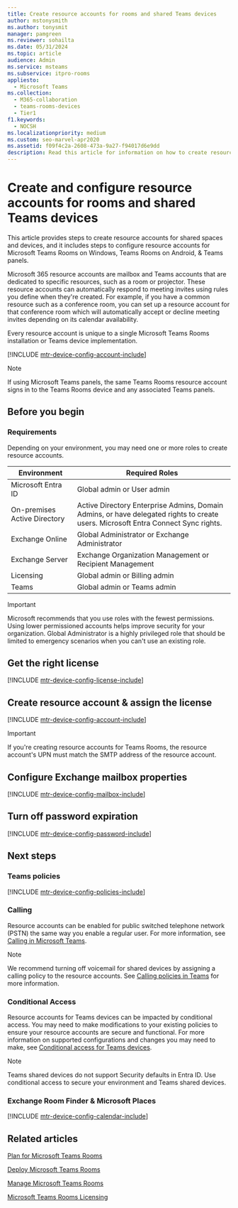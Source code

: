 ```yaml
---
title: Create resource accounts for rooms and shared Teams devices
author: mstonysmith
ms.author: tonysmit
manager: pamgreen
ms.reviewer: sohailta
ms.date: 05/31/2024
ms.topic: article
audience: Admin
ms.service: msteams
ms.subservice: itpro-rooms
appliesto: 
  - Microsoft Teams
ms.collection: 
  - M365-collaboration
  - teams-rooms-devices
  - Tier1
f1.keywords: 
  - NOCSH
ms.localizationpriority: medium
ms.custom: seo-marvel-apr2020
ms.assetid: f09f4c2a-2608-473a-9a27-f94017d6e9dd
description: Read this article for information on how to create resource accounts for Teams rooms and shared devices. These devices include Microsoft Teams Rooms, Teams panels, and Surface Hub.
---
```


# Create and configure resource accounts for rooms and shared Teams devices

This article provides steps to create resource accounts for shared spaces and devices, and it includes steps to configure resource accounts for Microsoft Teams Rooms on Windows, Teams Rooms on Android, & Teams panels.

Microsoft 365 resource accounts are mailbox and Teams accounts that are dedicated to specific resources, such as a room or projector. These resource accounts can automatically respond to meeting invites using rules you define when they're created. For example, if you have a common resource such as a conference room, you can set up a resource account for that conference room which will automatically accept or decline meeting invites depending on its calendar availability.

Every resource account is unique to a single Microsoft Teams Rooms installation or Teams device implementation.

[!INCLUDE [mtr-device-config-account-include](../includes/m365-teams-resource-account-difference.md)]

> [!NOTE]
> If using Microsoft Teams panels, the same Teams Rooms resource account signs in to the Teams Rooms device and any associated Teams panels.

## Before you begin

### Requirements

Depending on your environment, you may need one or more roles to create resource accounts.

| Environment | Required Roles |
|-----|-----|
|Microsoft Entra ID |Global admin or User admin |
|On-premises Active Directory |Active Directory Enterprise Admins, Domain Admins, or have delegated rights to create users. Microsoft Entra Connect Sync rights. |
|Exchange Online |Global Administrator or Exchange Administrator  |
|Exchange Server |Exchange Organization Management or Recipient Management  |
|Licensing |Global admin or Billing admin |
|Teams |Global admin or Teams admin |

> [!IMPORTANT]
> Microsoft recommends that you use roles with the fewest permissions. Using lower permissioned accounts helps improve security for your organization. Global Administrator is a highly privileged role that should be limited to emergency scenarios when you can't use an existing role.

## Get the right license

[!INCLUDE [mtr-device-config-license-include](../includes/mtr-device-config-license-include.md)]

## Create resource account & assign the license

[!INCLUDE [mtr-device-config-account-include](../includes/mtr-device-config-account-include.md)]

> [!IMPORTANT]
> If you're creating resource accounts for Teams Rooms, the resource account's UPN must match the SMTP address of the resource account.

## Configure Exchange mailbox properties

[!INCLUDE [mtr-device-config-mailbox-include](../includes/mtr-device-config-mailbox-include.md)]

## Turn off password expiration

[!INCLUDE [mtr-device-config-password-include](../includes/mtr-device-config-password-include.md)]

## Next steps

### Teams policies

[!INCLUDE [mtr-device-config-policies-include](../includes/mtr-device-config-policies-include.md)]

### Calling

Resource accounts can be enabled for public switched telephone network (PSTN) the same way you enable a regular user. For more information, see [Calling in Microsoft Teams](/microsoftteams/cloud-voice-landing-page).

> [!NOTE]
> We recommend turning off voicemail for shared devices by assigning a calling policy to the resource accounts. See [Calling policies in Teams](../teams-calling-policy.md) for more information.

### Conditional Access

Resource accounts for Teams devices can be impacted by conditional access. You may need to make modifications to your existing policies to ensure your resource accounts are secure and functional. For more information on supported configurations and changes you may need to make, see [Conditional access for Teams devices](/microsoftteams/rooms/conditional-access-and-compliance-for-devices).

> [!NOTE]
> Teams shared devices do not support Security defaults in Entra ID. Use conditional access to secure your environment and Teams shared devices.

### Exchange Room Finder & Microsoft Places

[!INCLUDE [mtr-device-config-calendar-include](../includes/mtr-device-config-calendar-include.md)]

## Related articles

[Plan for Microsoft Teams Rooms](rooms-plan.md)

[Deploy Microsoft Teams Rooms](rooms-deploy.md)

[Manage Microsoft Teams Rooms](rooms-manage.md)

[Microsoft Teams Rooms Licensing](rooms-licensing.md)
